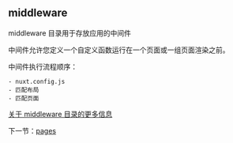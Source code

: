 ## middleware

middleware 目录用于存放应用的中间件

中间件允许您定义一个自定义函数运行在一个页面或一组页面渲染之前。

中间件执行流程顺序：

    - nuxt.config.js
    - 匹配布局
    - 匹配页面

[关于 middleware 目录的更多信息](https://nuxtjs.org/guide/routing#middleware)



下一节：[pages](https://github.com/se7en-1992/5se7en.com/blob/master/book/pages.md)
